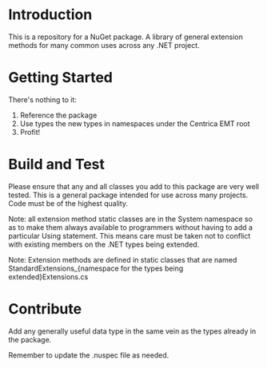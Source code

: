 # Introduction 
This is a repository for a NuGet package. A library of general extension methods for many common uses across any .NET project.

# Getting Started
There's nothing to it:
1.	Reference the package
2.	Use types the new types in namespaces under the Centrica EMT root
3.	Profit!

# Build and Test
Please ensure that any and all classes you add to this package are very well tested. This is a general package intended for use across many projects. Code must be of the highest quality. 

Note: all extension method static classes are in the System namespace so as to make them always available to programmers without having to add a particular Using statement. This means care must be taken not to conflict with existing members on the .NET types being extended.

Note: Extension methods are defined in static classes that are named StandardExtensions_{namespace for the types being extended}Extensions.cs

# Contribute
Add any generally useful data type in the same vein as the types already in the package.

Remember to update the .nuspec file as needed.